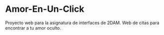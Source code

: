# Amor-En-Un-Click
Proyecto web para la asignatura de interfaces de 2DAM. Web de citas para encontrar a tu amor oculto.

